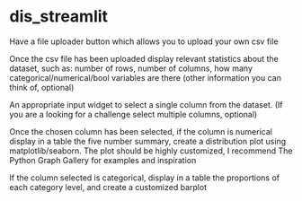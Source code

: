 # dis_streamlit

Have a file uploader button which allows you to upload your own csv file

Once the csv file has been uploaded display relevant statistics about the dataset, such as: number of rows, number of columns, how many categorical/numerical/bool variables are there (other information you can think of, optional)

An appropriate input widget to select a single column from the dataset. (If you are a looking for a challenge select multiple columns, optional)

Once the chosen column has been selected, if the column is numerical display in a table the five number summary, create a distribution plot using matplotlib/seaborn. The plot should be highly customized, I recommend The Python Graph Gallery for examples and inspiration

If the column selected is categorical, display in a table the proportions of each category level, and create a customized barplot
